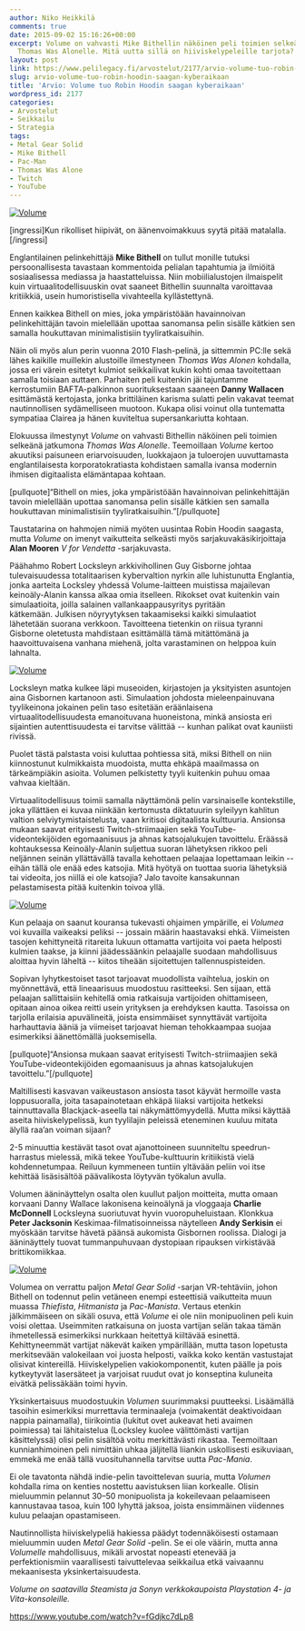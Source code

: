 ```yaml
---
author: Niko Heikkilä
comments: true
date: 2015-09-02 15:16:26+00:00
excerpt: Volume on vahvasti Mike Bithellin näköinen peli toimien selkeänä jatkumona
  Thomas Was Alonelle. Mitä uutta sillä on hiiviskelypeleille tarjota?
layout: post
link: https://www.pelilegacy.fi/arvostelut/2177/arvio-volume-tuo-robin-hoodin-saagan-kyberaikaan
slug: arvio-volume-tuo-robin-hoodin-saagan-kyberaikaan
title: 'Arvio: Volume tuo Robin Hoodin saagan kyberaikaan'
wordpress_id: 2177
categories:
- Arvostelut
- Seikkailu
- Strategia
tags:
- Metal Gear Solid
- Mike Bithell
- Pac-Man
- Thomas Was Alone
- Twitch
- YouTube
---
```


[![Volume](http://www.pelilegacy.fi/wp-content/uploads/2015/09/volume.jpg)](http://www.pelilegacy.fi/wp-content/uploads/2015/09/volume.jpg)

[ingressi]Kun rikolliset hiipivät, on äänenvoimakkuus syytä pitää matalalla.[/ingressi]

Englantilainen pelinkehittäjä **Mike Bithell** on tullut monille tutuksi persoonallisesta tavastaan kommentoida pelialan tapahtumia ja ilmiöitä sosiaalisessa mediassa ja haastatteluissa. Niin mobiilialustojen ilmaispelit kuin virtuaalitodellisuuskin ovat saaneet Bithellin suunnalta varoittavaa kritiikkiä, usein humoristisella vivahteella kyllästettynä.

Ennen kaikkea Bithell on mies, joka ympäristöään havainnoivan pelinkehittäjän tavoin mielellään upottaa sanomansa pelin sisälle kätkien sen samalla houkuttavan minimalistisiin tyyliratkaisuihin.

Näin oli myös alun perin vuonna 2010 Flash-pelinä, ja sittemmin PC:lle sekä lähes kaikille muillekin alustoille ilmestyneen _Thomas Was Alonen_ kohdalla, jossa eri värein esitetyt kulmiot seikkailivat kukin kohti omaa tavoitettaan samalla toisiaan auttaen. Parhaiten peli kuitenkin jäi tajuntamme kerrostumiin BAFTA-palkinnon suorituksestaan saaneen **Danny Wallacen** esittämästä kertojasta, jonka brittiläinen karisma sulatti pelin vakavat teemat nautinnollisen sydämelliseen muotoon. Kukapa olisi voinut olla tuntematta sympatiaa Clairea ja hänen kuviteltua supersankariutta kohtaan.

Elokuussa ilmestynyt _Volume_ on vahvasti Bithellin näköinen peli toimien selkeänä jatkumona _Thomas Was Alonelle_. Teemoillaan _Volume_ kertoo akuutiksi paisuneen eriarvoisuuden, luokkajaon ja tuloerojen uuvuttamasta englantilaisesta korporatokratiasta kohdistaen samalla ivansa modernin ihmisen digitaalista elämäntapaa kohtaan.

[pullquote]“Bithell on mies, joka ympäristöään havainnoivan pelinkehittäjän tavoin mielellään upottaa sanomansa pelin sisälle kätkien sen samalla houkuttavan minimalistisiin tyyliratkaisuihin.”[/pullquote]

Taustatarina on hahmojen nimiä myöten uusintaa Robin Hoodin saagasta, mutta _Volume_ on imenyt vaikutteita selkeästi myös sarjakuvakäsikirjoittaja **Alan Mooren** _V for Vendetta_ -sarjakuvasta.

Päähahmo Robert Locksleyn arkkivihollinen Guy Gisborne johtaa tulevaisuudessa totalitaarisen kybervaltion nyrkin alle luhistunutta Englantia, jonka aarteita Locksley yhdessä Volume-laitteen muistissa majailevan keinoäly-Alanin kanssa alkaa omia itselleen. Rikokset ovat kuitenkin vain simulaatioita, joilla salainen vallankaappausyritys pyritään kätkemään. Julkisen nöyryytyksen takaamiseksi kaikki simulaatiot lähetetään suorana verkkoon. Tavoitteena tietenkin on riisua tyranni Gisborne oletetusta mahdistaan esittämällä tämä mitättömänä ja haavoittuvaisena vanhana miehenä, jolta varastaminen on helppoa kuin lahnalta.

[![Volume](http://www.pelilegacy.fi/wp-content/uploads/2015/09/volume1.jpg)](http://www.pelilegacy.fi/wp-content/uploads/2015/09/volume1.jpg)

Locksleyn matka kulkee läpi museoiden, kirjastojen ja yksityisten asuntojen aina Gisbornen kartanoon asti. Simulaation johdosta mieleenpainuvana tyylikeinona jokainen pelin taso esitetään eräänlaisena virtuaalitodellisuudesta emanoituvana huoneistona, minkä ansiosta eri sijaintien autenttisuudesta ei tarvitse välittää -- kunhan palikat ovat kauniisti rivissä.

Puolet tästä palstasta voisi kuluttaa pohtiessa sitä, miksi Bithell on niin kiinnostunut kulmikkaista muodoista, mutta ehkäpä maailmassa on tärkeämpiäkin asioita. Volumen pelkistetty tyyli kuitenkin puhuu omaa vahvaa kieltään.

Virtuaalitodellisuus toimii samalla näyttämönä pelin varsinaiselle kontekstille, joka yllättäen ei kuvaa niinkään kertomusta diktatuurin syleilyyn kahlitun valtion selviytymistaistelusta, vaan kritisoi digitaalista kulttuuria. Ansionsa mukaan saavat erityisesti Twitch-striimaajien sekä YouTube-videontekijöiden egomaanisuus ja ahnas katsojalukujen tavoittelu. Eräässä kohtauksessa Keinoäly-Alanin suljettua suoran lähetyksen rikkoo peli neljännen seinän yllättävällä tavalla kehottaen pelaajaa lopettamaan leikin -- eihän tällä ole enää edes katsojia. Mitä hyötyä on tuottaa suoria lähetyksiä tai videoita, jos niillä ei ole katsojia? Jalo tavoite kansakunnan pelastamisesta pitää kuitenkin toivoa yllä.

[![Volume](http://www.pelilegacy.fi/wp-content/uploads/2015/09/volume2.jpg)](http://www.pelilegacy.fi/wp-content/uploads/2015/09/volume2.jpg)

Kun pelaaja on saanut kouransa tukevasti ohjaimen ympärille, ei _Volumea_ voi kuvailla vaikeaksi peliksi -- jossain määrin haastavaksi ehkä. Viimeisten tasojen kehittyneitä ritareita lukuun ottamatta vartijoita voi paeta helposti kulmien taakse, ja kiinni jäädessäänkin pelaajalle suodaan mahdollisuus aloittaa hyvin läheltä -- kiitos tiheään sijoitettujen tallennuspisteiden.

Sopivan lyhytkestoiset tasot tarjoavat muodollista vaihtelua, joskin on myönnettävä, että lineaarisuus muodostuu rasitteeksi. Sen sijaan, että pelaajan sallittaisiin kehitellä omia ratkaisuja vartijoiden ohittamiseen, opitaan ainoa oikea reitti usein yrityksen ja erehdyksen kautta. Tasoissa on tarjolla erilaisia apuvälineitä, joista ensimmäiset synnyttävät vartijoita harhauttavia ääniä ja viimeiset tarjoavat hieman tehokkaampaa suojaa esimerkiksi äänettömällä juoksemisella.

[pullquote]“Ansionsa mukaan saavat erityisesti Twitch-striimaajien sekä YouTube-videontekijöiden egomaanisuus ja ahnas katsojalukujen tavoittelu.”[/pullquote]

Maltillisesti kasvavan vaikeustason ansiosta tasot käyvät hermoille vasta loppusuoralla, joita tasapainotetaan ehkäpä liiaksi vartijoita hetkeksi tainnuttavalla Blackjack-aseella tai näkymättömyydellä. Mutta miksi käyttää aseita hiiviskelypelissä, kun tyylilajin peleissä eteneminen kuuluu mitata älyllä raa’an voiman sijaan?

2-5 minuuttia kestävät tasot ovat ajanottoineen suunniteltu speedrun-harrastus mielessä, mikä tekee YouTube-kulttuurin kritiikistä vielä kohdennetumpaa. Reiluun kymmeneen tuntiin yltävään peliin voi itse kehittää lisäsisältöä päävalikosta löytyvän työkalun avulla.

Volumen ääninäyttelyn osalta olen kuullut paljon moitteita, mutta omaan korvaani Danny Wallace lakonisena keinoälynä ja vloggaaja **Charlie McDonnell** Locksleyna suoriutuvat hyvin vuoropuheluistaan. Klonkkua **Peter Jacksonin** Keskimaa-filmatisoinneissa näytelleen **Andy Serkisin** ei myöskään tarvitse hävetä päänsä aukomista Gisbornen roolissa. Dialogi ja ääninäyttely tuovat tummanpuhuvaan dystopiaan ripauksen virkistävää brittikomiikkaa.

[![Volume](http://www.pelilegacy.fi/wp-content/uploads/2015/09/volume3.jpg)](http://www.pelilegacy.fi/wp-content/uploads/2015/09/volume3.jpg)

Volumea on verrattu paljon _Metal Gear Solid_ -sarjan VR-tehtäviin, johon Bithell on todennut pelin vetäneen enempi esteettisiä vaikutteita muun muassa _Thiefista_, _Hitmanista_ ja _Pac-Manista_. Vertaus etenkin jälkimmäiseen on sikäli osuva, että _Volume_ ei ole niin monipuolinen peli kuin voisi olettaa. Useimmiten ratkaisuna on juosta vartijan selän takaa tämän ihmetellessä esimerkiksi nurkkaan heitettyä kiiltävää esinettä. Kehittyneemmät vartijat näkevät kaiken ympärillään, mutta tason lopetusta merkitsevään valokeilaan voi juosta helposti, vaikka koko kentän vastustajat olisivat kintereillä. Hiiviskelypelien vakiokomponentit, kuten päälle ja pois kytkeytyvät lasersäteet ja varjoisat ruudut ovat jo konseptina kuluneita eivätkä pelissäkään toimi hyvin.

Yksinkertaisuus muodostuukin _Volumen_ suurimmaksi puutteeksi. Lisäämällä tasoihin esimerkiksi murrettavia terminaaleja (voimakentät deaktivoidaan nappia painamalla), tiirikointia (lukitut ovet aukeavat heti avaimen poimiessa) tai lähitaistelua (Locksley kuolee välittömästi vartijan käsittelyssä) olisi pelin sisältöä voitu merkittävästi rikastaa. Teemoiltaan kunnianhimoinen peli nimittäin uhkaa jäljitellä liiankin uskollisesti esikuviaan, emmekä me enää tällä vuosituhannella tarvitse uutta _Pac-Mania_.

Ei ole tavatonta nähdä indie-pelin tavoittelevan suuria, mutta _Volumen_ kohdalla rima on kenties nostettu aavistuksen liian korkealle. Olisin mieluummin pelannut 30–50 monipuolista ja kokeilevaan pelaamiseen kannustavaa tasoa, kuin 100 lyhyttä jaksoa, joista ensimmäinen viidennes kuluu pelaajan opastamiseen.

Nautinnollista hiiviskelypeliä hakiessa päädyt todennäköisesti ostamaan mieluummin uuden _Metal Gear Solid_ -pelin. Se ei ole väärin, mutta anna _Volumelle_ mahdollisuus, mikäli arvostat nopeasti etenevää ja perfektionismiin vaarallisesti taivuttelevaa seikkailua etkä vaivaannu mekaanisesta yksinkertaisuudesta.

_Volume on saatavilla Steamista ja Sonyn verkkokaupoista Playstation 4- ja Vita-konsoleille._

https://www.youtube.com/watch?v=fGdjkc7dLp8
